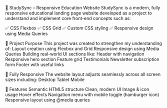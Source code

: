 📄 StudySync – Responsive Education Website
StudySync is a modern, fully responsive educational landing page website developed as a project to understand and implement core front-end concepts such as:

✅ CSS Flexbox
✅ CSS Grid
✅ Custom CSS styling
✅ Responsive design using Media Queries

🎯 Project Purpose
This project was created to strengthen my understanding of:
Layout creation using Flexbox and Grid
Responsive design using Media Queries
Building real-world UI sections like:
Header with navigation
Responsive hero section
Feature grid
Testimonials
Newsletter subscription form
Footer with useful links

📱 Fully Responsive
The website layout adjusts seamlessly across all screen sizes including:
Desktop
Tablet
Mobile

📁 Features
Semantic HTML5 structure
Clean, modern UI
Image & icon usage
Hover effects
Navigation menu with mobile toggle (hamburger icon)
Responsive layout using @media queries
